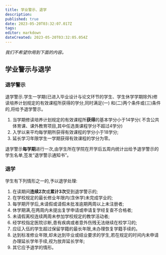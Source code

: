```yaml
---
title: 学业警示、退学
description:
published: true
date: 2023-05-20T03:32:07.017Z
tags:
editor: markdown
dateCreated: 2023-05-20T03:32:05.054Z
---
```


*我们不希望你用到下面的内容。*

## 学业警示与退学

### 退学警示

退学警示.学生一学期(已进入毕业设计与论文环节的学生、学生休学学期除外)修读培养计划规定的有效课程所获得的学分,同时满足(一)
和(二)两个条件或(三)条件的,将给予退学警示。

1. 当学期修读培养计划规定的有效课程所**获得**的基本学分小于14学分(
   不含公共体育课、课外教育项目,其中任选类课程学分不超过4学分)
1. 入学以来平均每学期所获得有效课程的学分小于18学分;
1. 延长学习年限学生一学期获得有效课程的学分为零。

退学警示**每学期**进行一次,由学生所在学院在开学后五周内统计出给予退学警示的学生名单,签发“退学警示通知书”。

### 退学

学生有下列情形之一的,予以退学处理:

1. 在读期间**连续2次**或**累计3次**受到退学警示的;
1. 在学校规定的最长修业年限内(含休学)未完成学业的;
1. 每学期开学后,未请假或请假未批准逾期两周以上未注册者;
1. 休学期满,在两周内未提出复学申请或申请复学经复查不合格者;
1. 未请假离校连续两周未参加学校规定的教学活动者;
1. 经学校指定医院诊断,患有疾病或者意外伤残无法继续在校学习的;
1. 应征入伍的学生超过保留学籍的最长年限,未办理恢复学籍手续的。
1. 达到标准修业年限,却未达到毕业或结业要求的学生,若在规定的时间内未申请办理延长学年手续,视为放弃延长学年;
1. 其它应予退学的情形。
